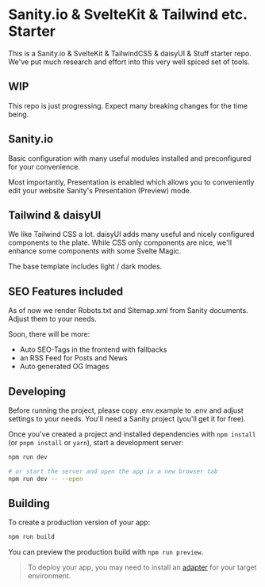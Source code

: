 # Sanity.io & SvelteKit & Tailwind etc. Starter

This is a Sanity.io & SvelteKit & TailwindCSS & daisyUI & Stuff starter repo. We've put much research and effort into this very well spiced set of tools.

## WIP

This repo is just progressing. Expect many breaking changes for the time being.

## Sanity.io

Basic configuration with many useful modules installed and preconfigured for your convenience.

Most importantly, Presentation is enabled which allows you to conveniently edit your website Sanity's Presentation (Preview) mode.

## Tailwind & daisyUI

We like Tailwind CSS a lot. daisyUI adds many useful and nicely configured components to the plate. While CSS only components are nice, we'll enhance some components with some Svelte Magic.

The base template includes light / dark modes.

## SEO Features included

As of now we render Robots.txt and Sitemap.xml from Sanity documents. Adjust them to your needs.

Soon, there will be more:

- Auto SEO-Tags in the frontend with fallbacks
- an RSS Feed for Posts and News
- Auto generated OG Images

## Developing

Before running the project, please copy .env.example to .env and adjust settings to your needs. You'll need a Sanity project (you'll get it for free).

Once you've created a project and installed dependencies with `npm install` (or `pnpm install` or `yarn`), start a development server:

```bash
npm run dev

# or start the server and open the app in a new browser tab
npm run dev -- --open
```

## Building

To create a production version of your app:

```bash
npm run build
```

You can preview the production build with `npm run preview`.

> To deploy your app, you may need to install an [adapter](https://kit.svelte.dev/docs/adapters) for your target environment.

